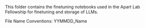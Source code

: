 This folder contains the finetuning notebooks used in the Apart Lab Fellowship for finetuning and storage of LLMs.

File Name Conventions:
YYMMDD_Name
